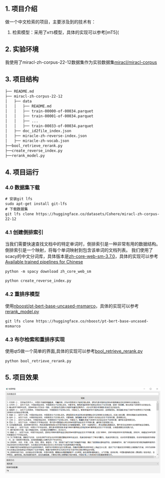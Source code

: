 ## 1. 项目介绍
做一个中文检索的项目，主要涉及到的技术有：  
1. 检索模型：采用了`mT5`模型，具体的实现可以参考[mT5](
## 2. 实验环境
我使用了miracl-zh-corpus-22-12数据集作为实验数据集[miracl/miracl-corpus](https://huggingface.co/datasets/Cohere/miracl-zh-corpus-22-12)
## 3. 项目结构
```
├── README.md
├── miracl-zh-corpus-22-12
│   ├── data
│   │   ├── README.md
│   │   ├── train-00000-of-00034.parquet
│   │   ├── train-00001-of-00034.parquet
│   │   ├── ...
│   │   ├── train-00033-of-00034.parquet
│   ├── doc_id2file_index.json
│   ├── miracle-zh-reverse-index.json
│   ├── miracle-zh-vocab.json
├──bool_retrieve_rerank.py
├──create_reverse_index.py
├──rerank_model.py
```
## 4. 项目运行
### 4.0 数据集下载
```shell
# 安装git lfs
sudo apt-get install git-lfs
# 下载数据集
git lfs clone https://huggingface.co/datasets/Cohere/miracl-zh-corpus-22-12
```
### 4.1 创建倒排索引
当我们需要快速查找文档中的特定单词时，倒排索引是一种非常有用的数据结构。倒排索引是一个映射，将每个单词映射到包含该单词的文档列表。
我们使用了scacy的中文分词库，具体版本是[zh-core-web-sm-3.7.0](https://github.com/explosion/spacy-models/releases/download/zh_core_web_sm-3.7.0/zh_core_web_sm-3.7.0-py3-none-any.whl)，具体的实现可以参考[Available trained pipelines for Chinese](https://spacy.io/models/zh)
```shell
python -m spacy download zh_core_web_sm
```
```shell
python create_reverse_index.py
```
### 4.2 重排序模型
使用[nboost/pt-bert-base-uncased-msmarco](https://huggingface.co/nboost/pt-bert-base-uncased-msmarco)，具体的实现可以参考[rerank_model.py](rerank_model.py)
```shell
git lfs clone https://huggingface.co/nboost/pt-bert-base-uncased-msmarco
```

### 4.3 布尔检索和重排序实现
使用qt5做一个简单的界面,具体的实现可以参考[bool_retrieve_rerank.py](bool_retrieve_rerank.py)
```shell
python bool_retrieve_rerank.py
```
## 5. 项目效果
![image](search_ui.png)

